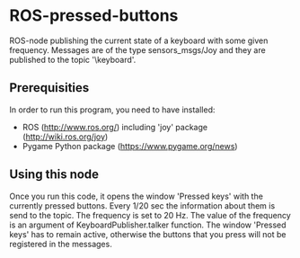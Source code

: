 # ROS-pressed-buttons
ROS-node publishing the current state of a keyboard with some given frequency. Messages are of the type sensors_msgs/Joy and they are published to the topic '\keyboard'. 

## Prerequisities
In order to run this program, you need to have installed:
* ROS (http://www.ros.org/) including 'joy' package (http://wiki.ros.org/joy) 
* Pygame Python package (https://www.pygame.org/news)
## Using this node
Once you run this code, it opens the window 'Pressed keys' with the currently pressed buttons. Every 1/20 sec the information about them is send to the topic. The frequency is set to 20 Hz. The value of the frequency is an argument of KeyboardPublisher.talker function. 
The window 'Pressed keys' has to remain active, otherwise the buttons that you press will not be registered in the messages.

